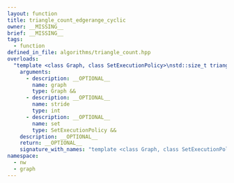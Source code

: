 ```yaml
---
layout: function
title: triangle_count_edgerange_cyclic
owner: __MISSING__
brief: __MISSING__
tags:
  - function
defined_in_file: algorithms/triangle_count.hpp
overloads:
  "template <class Graph, class SetExecutionPolicy>\nstd::size_t triangle_count_edgerange_cyclic(Graph &&, int, SetExecutionPolicy &&)":
    arguments:
      - description: __OPTIONAL__
        name: graph
        type: Graph &&
      - description: __OPTIONAL__
        name: stride
        type: int
      - description: __OPTIONAL__
        name: set
        type: SetExecutionPolicy &&
    description: __OPTIONAL__
    return: __OPTIONAL__
    signature_with_names: "template <class Graph, class SetExecutionPolicy>\nstd::size_t triangle_count_edgerange_cyclic(Graph && graph, int stride, SetExecutionPolicy && set)"
namespace:
  - nw
  - graph
---
```

